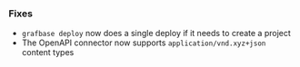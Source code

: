 ### Fixes

- `grafbase deploy` now does a single deploy if it needs to create a project
- The OpenAPI connector now supports `application/vnd.xyz+json` content types
